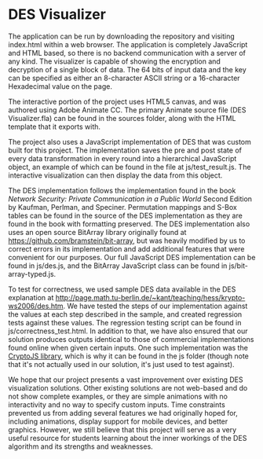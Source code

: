 # DES Visualizer

The application can be run by downloading the repository and visiting index.html within a web browser. The application is completely JavaScript and HTML based, so there is no backend communication with a server of any kind. The visualizer is capable of showing the encryption and decryption of a single block of data. The 64 bits of input data and the key can be specified as either an 8-character ASCII string or a 16-character Hexadecimal value on the page.

The interactive portion of the project uses HTML5 canvas, and was authored using Adobe Animate CC. The primary Animate source file (DES Visualizer.fla) can be found in the sources folder, along with the HTML template that it exports with.

The project also uses a JavaScript implementation of DES that was custom built for this project. The implementation saves the pre and post state of every data transformation in every round into a hierarchical JavaScript object, an example of which can be found in the file at js/test_result.js. The interactive visualization can then display the data from this object.

The DES implementation follows the implementation found in the book *Network Security: Private Communication in a Public World* Second Edition by Kaufman, Perlman, and Speciner. Permutation mappings and S-Box tables can be found in the source of the DES implementation as they are found in the book with formatting preserved. The DES implementation also uses an open source BitArray library originally found at <https://github.com/bramstein/bit-array>, but was heavily modified by us to correct errors in its implementation and add additional features that were convenient for our purposes. Our full JavaScript DES implementation can be found in js/des.js, and the BitArray JavaScript class can be found in js/bit-array-typed.js.

To test for correctness, we used sample DES data available in the DES explanation at <http://page.math.tu-berlin.de/~kant/teaching/hess/krypto-ws2006/des.htm>. We have tested the steps of our implementation against the values at each step described in the sample, and created regression tests against these values. The regression testing script can be found in js/correctness_test.html. In addition to that, we have also ensured that our solution produces outputs identical to those of commercial implementations found online when given certain inputs. One such implementation was the [CryptoJS library](https://github.com/sytelus/CryptoJS), which is why it can be found in the js folder (though note that it's not actually used in our solution, it's just used to test against).

We hope that our project presents a vast improvement over existing DES visualization solutions. Other existing solutions are not web-based and do not show complete examples, or they are simple animations with no interactivity and no way to specify custom inputs. Time constraints prevented us from adding several features we had originally hoped for, including animations, display support for mobile devices, and better graphics. However, we still believe that this project will serve as a very useful resource for students learning about the inner workings of the DES algorithm and its strengths and weaknesses.
